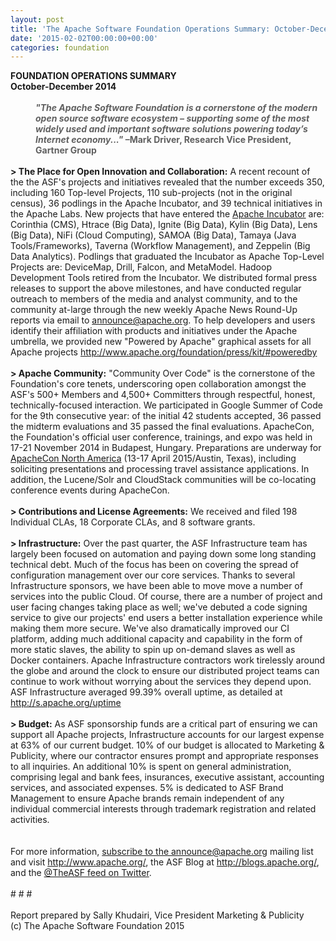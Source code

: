 ```yaml
---
layout: post
title: 'The Apache Software Foundation Operations Summary: October-December 2014'
date: '2015-02-02T00:00:00+00:00'
categories: foundation
---
```

<div><b>FOUNDATION OPERATIONS SUMMARY</b></div> 
  <div><b>October-December 2014</b></div> 
  <div><b><br /></b></div> 
  <blockquote style="margin: 0px 0px 0px 40px; border: none; padding: 0px;"> 
    <div><b><i>&quot;The Apache Software Foundation is a cornerstone of the modern open source software ecosystem – supporting some of the most widely used and important software solutions powering today’s Internet economy...&quot;</i> –Mark Driver, Research Vice President, Gartner Group</b></div> 
  </blockquote> 
  <div><br /></div> 
  <div><b>&gt; The Place for Open Innovation and Collaboration:</b> A recent recount of the the ASF's projects and initiatives revealed that the number exceeds 350, including 160 Top-level Projects, 110 sub-projects (not in the original census), 36 podlings in the Apache Incubator, and 39 technical initiatives in the Apache Labs. New projects that have entered the <a href="http://incubator.apache.org/">Apache Incubator</a> are: Corinthia (CMS), Htrace (Big Data), Ignite (Big Data), Kylin (Big Data), Lens (Big Data), NiFi (Cloud Computing), SAMOA (Big Data), Tamaya (Java Tools/Frameworks), Taverna (Workflow Management), and Zeppelin (Big Data Analytics). Podlings that graduated the Incubator as Apache Top-Level Projects are: DeviceMap, Drill, Falcon, and MetaModel. Hadoop Development Tools retired from the Incubator. We distributed formal press releases to support the above milestones, and have conducted regular outreach to members of the media and analyst community, and to the community at-large through the new weekly Apache News Round-Up reports via email to <a href="http://www.apache.org/foundation/mailinglists.html#foundation-announce">announce@apache.org</a>. To help developers and users identify their affiliation with products and initiatives under the Apache umbrella, we provided new &quot;Powered by Apache&quot; graphical assets for all Apache projects <a href="http://www.apache.org/foundation/press/kit/#poweredby">http://www.apache.org/foundation/press/kit/#poweredby</a></div> 
  <div><br /></div> 
  <div><b>&gt; Apache Community:</b> &quot;Community Over Code&quot; is the cornerstone of the Foundation's core tenets, underscoring open collaboration amongst the ASF's 500+ Members and 4,500+ Committers through respectful, honest, technically-focused interaction. We participated in Google Summer of Code for the 9th consecutive year: of the initial 42 students accepted, 36 passed the midterm evaluations and 35 passed the final evaluations. ApacheCon, the Foundation's official user conference, trainings, and expo was held in 17-21 November 2014 in Budapest, Hungary. Preparations are underway for <a href="http://apachecon.com/">ApacheCon North America</a> (13-17 April 2015/Austin, Texas), including soliciting presentations and processing travel assistance applications. In addition, the Lucene/Solr and CloudStack communities will be co-locating conference events during ApacheCon.</div> 
  <div><br /></div> 
  <div><b>&gt; Contributions and License Agreements:</b> We received and filed 198 Individual CLAs, 18 Corporate CLAs, and 8 software grants.</div> 
  <div><br /></div> 
  <div><b>&gt; Infrastructure:</b> Over the past quarter, the ASF Infrastructure team has largely been focused on automation and paying down some long standing technical debt. Much of the focus has been on covering the spread of configuration management over our core services. Thanks to several Infrastructure sponsors, we have been able to move move a number of services into the public Cloud. Of course, there are a number of project and user facing changes taking place as well; we've debuted a code signing service to give our projects' end users a better installation experience while making them more secure. We've also dramatically improved our CI platform, adding much additional capacity and capability in the form of more static slaves, the ability to spin up on-demand slaves as well as Docker containers. Apache Infrastructure contractors work tirelessly around the globe and around the clock to ensure our distributed project teams can continue to work without worrying about the services they depend upon. ASF Infrastructure averaged 99.39% overall uptime, as detailed at <a href="http://s.apache.org/uptime">http://s.apache.org/uptime</a></div> 
  <div><br /></div> 
  <div><b>&gt; Budget:</b> As ASF sponsorship funds are a critical part of ensuring we can support all Apache projects, Infrastructure accounts for our largest expense at 63% of our current budget. 10% of our budget is allocated to Marketing &amp; Publicity, where our contractor ensures prompt and appropriate responses to all inquiries. An additional 10% is spent on general administration, comprising legal and bank fees, insurances, executive assistant, accounting services, and associated expenses. 5% is dedicated to ASF Brand Management to ensure Apache brands remain independent of any individual commercial interests through trademark registration and related activities.</div> 
  <div><br /></div> 
  <div><br /></div> 
  <div>For more information, <a href="http://www.apache.org/foundation/mailinglists.html#foundation-announce">subscribe to the announce@apache.org</a> mailing list and visit <a href="http://www.apache.org/">http://www.apache.org/</a>, the ASF Blog at <a href="http://blogs.apache.org/">http://blogs.apache.org/</a>, and the <a href="https://twitter.com/TheASF">@TheASF feed on Twitter</a>.</div> 
  <div><br /></div> 
  <div># # #</div> 
  <div><br /></div> 
  <div>Report prepared by Sally Khudairi, Vice President Marketing &amp; Publicity</div> 
  <div>(c) The Apache Software Foundation 2015</div>
